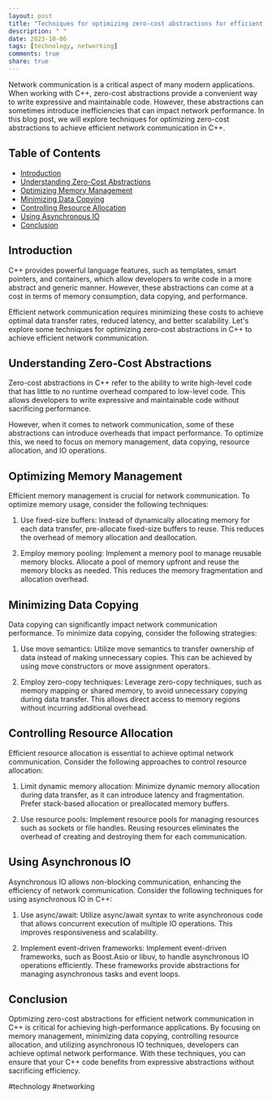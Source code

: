 ```yaml
---
layout: post
title: "Techniques for optimizing zero-cost abstractions for efficient network communication in C++"
description: " "
date: 2023-10-06
tags: [technology, networking]
comments: true
share: true
---
```


Network communication is a critical aspect of many modern applications. When working with C++, zero-cost abstractions provide a convenient way to write expressive and maintainable code. However, these abstractions can sometimes introduce inefficiencies that can impact network performance. In this blog post, we will explore techniques for optimizing zero-cost abstractions to achieve efficient network communication in C++.

## Table of Contents
- [Introduction](#introduction)
- [Understanding Zero-Cost Abstractions](#understanding-zero-cost-abstractions)
- [Optimizing Memory Management](#optimizing-memory-management)
- [Minimizing Data Copying](#minimizing-data-copying)
- [Controlling Resource Allocation](#controlling-resource-allocation)
- [Using Asynchronous IO](#using-asynchronous-io)
- [Conclusion](#conclusion)

## Introduction <a name="introduction"></a>

C++ provides powerful language features, such as templates, smart pointers, and containers, which allow developers to write code in a more abstract and generic manner. However, these abstractions can come at a cost in terms of memory consumption, data copying, and performance.

Efficient network communication requires minimizing these costs to achieve optimal data transfer rates, reduced latency, and better scalability. Let's explore some techniques for optimizing zero-cost abstractions in C++ to achieve efficient network communication.

## Understanding Zero-Cost Abstractions <a name="understanding-zero-cost-abstractions"></a>

Zero-cost abstractions in C++ refer to the ability to write high-level code that has little to no runtime overhead compared to low-level code. This allows developers to write expressive and maintainable code without sacrificing performance.

However, when it comes to network communication, some of these abstractions can introduce overheads that impact performance. To optimize this, we need to focus on memory management, data copying, resource allocation, and IO operations.

## Optimizing Memory Management <a name="optimizing-memory-management"></a>

Efficient memory management is crucial for network communication. To optimize memory usage, consider the following techniques:

1. Use fixed-size buffers: Instead of dynamically allocating memory for each data transfer, pre-allocate fixed-size buffers to reuse. This reduces the overhead of memory allocation and deallocation.

2. Employ memory pooling: Implement a memory pool to manage reusable memory blocks. Allocate a pool of memory upfront and reuse the memory blocks as needed. This reduces the memory fragmentation and allocation overhead.

## Minimizing Data Copying <a name="minimizing-data-copying"></a>

Data copying can significantly impact network communication performance. To minimize data copying, consider the following strategies:

1. Use move semantics: Utilize move semantics to transfer ownership of data instead of making unnecessary copies. This can be achieved by using move constructors or move assignment operators.

2. Employ zero-copy techniques: Leverage zero-copy techniques, such as memory mapping or shared memory, to avoid unnecessary copying during data transfer. This allows direct access to memory regions without incurring additional overhead.

## Controlling Resource Allocation <a name="controlling-resource-allocation"></a>

Efficient resource allocation is essential to achieve optimal network communication. Consider the following approaches to control resource allocation:

1. Limit dynamic memory allocation: Minimize dynamic memory allocation during data transfer, as it can introduce latency and fragmentation. Prefer stack-based allocation or preallocated memory buffers.

2. Use resource pools: Implement resource pools for managing resources such as sockets or file handles. Reusing resources eliminates the overhead of creating and destroying them for each communication.

## Using Asynchronous IO <a name="using-asynchronous-io"></a>

Asynchronous IO allows non-blocking communication, enhancing the efficiency of network communication. Consider the following techniques for using asynchronous IO in C++:

1. Use async/await: Utilize async/await syntax to write asynchronous code that allows concurrent execution of multiple IO operations. This improves responsiveness and scalability.

2. Implement event-driven frameworks: Implement event-driven frameworks, such as Boost.Asio or libuv, to handle asynchronous IO operations efficiently. These frameworks provide abstractions for managing asynchronous tasks and event loops.

## Conclusion <a name="conclusion"></a>

Optimizing zero-cost abstractions for efficient network communication in C++ is critical for achieving high-performance applications. By focusing on memory management, minimizing data copying, controlling resource allocation, and utilizing asynchronous IO techniques, developers can achieve optimal network performance. With these techniques, you can ensure that your C++ code benefits from expressive abstractions without sacrificing efficiency.

#technology #networking